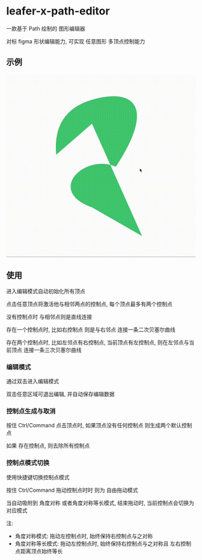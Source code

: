 # leafer-x-path-editor

一款基于 Path 绘制的 图形编辑器

对标 figma 形状编辑能力, 可实现 任意图形 多顶点控制能力

## 示例

<img src='./example.gif'/>

## 使用

进入编辑模式自动初始化所有顶点

点击任意顶点将激活他与相邻两点的控制点, 每个顶点最多有两个控制点

没有控制点时 与相邻点则是直线连接

存在一个控制点时, 比如右控制点 则是与右邻点 连接一条二次贝塞尔曲线

存在两个控制点时, 比如左邻点有右控制点, 当前顶点有左控制点, 则在左邻点与当前顶点 连接一条三次贝塞尔曲线

### 编辑模式

通过双击进入编辑模式

双击任意区域可退出编辑, 并自动保存编辑数据

### 控制点生成与取消

按住 Ctrl/Command 点击顶点时, 如果顶点没有任何控制点 则生成两个默认控制点

如果 存在控制点, 则去除所有控制点

### 控制点模式切换

使用快捷键切换控制点模式

按住 Ctrl/Command 拖动控制点时时 则为 自由拖动模式

当自动吸附到 角度对称 或者角度对称等长模式, 结束拖动时, 当前控制点会切换为对应模式

注:

- 角度对称模式: 拖动左控制点时, 始终保持右控制点与之对称
- 角度对称等长模式: 拖动左控制点时, 始终保持右控制点与之对称且 左右控制点距离顶点始终等长

